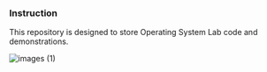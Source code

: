 ### Instruction

This repository is designed to store Operating System Lab code and demonstrations.

![images (1)](https://fakercodes.oss-cn-hangzhou.aliyuncs.com/sl/OS202409301104943.jpeg?sleflearingnotes)